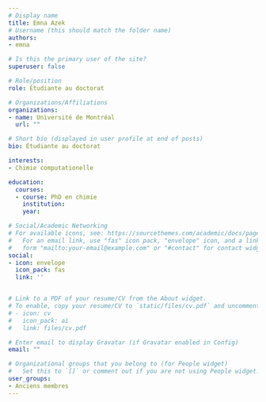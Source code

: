 ```yaml
---
# Display name
title: Emna Azek
# Username (this should match the folder name)
authors:
- emna

# Is this the primary user of the site?
superuser: false

# Role/position
role: Étudiante au doctorat

# Organizations/Affiliations
organizations:
- name: Université de Montréal
  url: ""

# Short bio (displayed in user profile at end of posts)
bio: Étudiante au doctorat

interests:
- Chimie computationelle

education:
  courses:
  - course: PhD en chimie
    institution: 
    year: 

# Social/Academic Networking
# For available icons, see: https://sourcethemes.com/academic/docs/page-builder/#icons
#   For an email link, use "fas" icon pack, "envelope" icon, and a link in the
#   form "mailto:your-email@example.com" or "#contact" for contact widget.
social:
- icon: envelope
  icon_pack: fas
  link: ''


# Link to a PDF of your resume/CV from the About widget.
# To enable, copy your resume/CV to `static/files/cv.pdf` and uncomment the lines below.
# - icon: cv
#   icon_pack: ai
#   link: files/cv.pdf

# Enter email to display Gravatar (if Gravatar enabled in Config)
email: ""

# Organizational groups that you belong to (for People widget)
#   Set this to `[]` or comment out if you are not using People widget.
user_groups:
- Anciens membres
---
```


